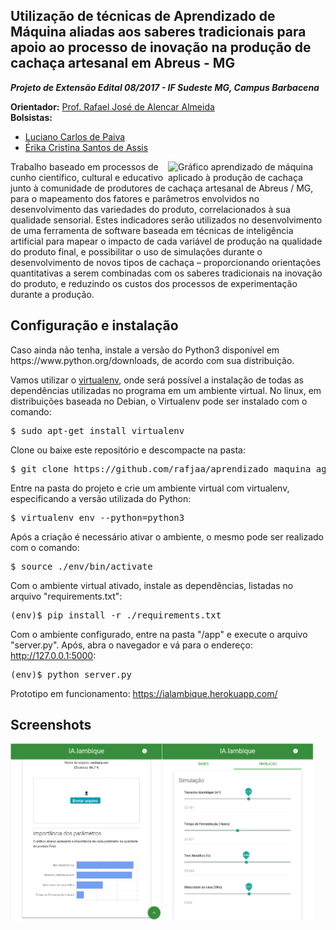 ## Utilização de técnicas de Aprendizado de Máquina aliadas aos saberes tradicionais para apoio ao processo de inovação na produção de cachaça artesanal em Abreus - MG

___Projeto de Extensão Edital 08/2017 - IF Sudeste MG, Campus Barbacena___

__Orientador:__ <a href="http://lattes.cnpq.br/3995585094514614" target="_blank">Prof. Rafael José de Alencar Almeida</a><br />
__Bolsistas:__
- <a href="http://lattes.cnpq.br/4539575610533576" target="_blank">Luciano Carlos de Paiva</a>
- <a href="http://lattes.cnpq.br/1080835313733221" target="_blank">Érika Cristina Santos de Assis</a>

<img align="right" width="50%" src="http://aprendizadodemaquina.com.br/grafico_aguradente.png?v=3" alt="Gráfico aprendizado de máquina aplicado à produção de cachaça">

<p>Trabalho baseado em processos de cunho científico, cultural e educativo junto à comunidade de produtores de cachaça artesanal de Abreus / MG, para o mapeamento dos fatores e parâmetros envolvidos no desenvolvimento das variedades do produto, correlacionados à sua qualidade sensorial. Estes indicadores serão utilizados no desenvolvimento de uma ferramenta de software baseada em técnicas de inteligência artificial para mapear o impacto de cada variável de produção na qualidade do produto final, e possibilitar o uso de simulações durante o desenvolvimento de novos tipos de cachaça – proporcionando orientações quantitativas a serem combinadas com os saberes tradicionais na inovação do produto, e reduzindo os custos dos processos de experimentação durante a produção.</p>

## Configuração e instalação 
<p>Caso ainda não tenha, instale a versão do Python3 disponível em https://www.python.org/downloads, de acordo com sua distribuição.</p> 
<p>Vamos utilizar o <a href=https://virtualenv.pypa.io/en/stable/>virtualenv</a>, onde será possível a instalação de todas as dependências utilizadas no programa em um ambiente virtual. No linux, em distribuições baseada no Debian,  o Virtualenv pode ser instalado com o comando:</p>
<pre>$ sudo apt-get install virtualenv</pre>

Clone ou baixe este repositório e descompacte na pasta:
<pre>$ git clone https://github.com/rafjaa/aprendizado_maquina_aguardente.git </pre>

Entre na pasta do projeto e crie um ambiente virtual com virtualenv, especificando a versão utilizada do Python:
<pre>$ virtualenv env --python=python3</pre>

Após a criação é necessário ativar o ambiente, o mesmo pode ser realizado com o comando:
<pre>$ source ./env/bin/activate</pre>

Com o ambiente virtual ativado, instale as dependências, listadas no arquivo "requirements.txt":
<pre>(env)$ pip install -r ./requirements.txt</pre>

Com o ambiente configurado, entre na pasta "/app" e execute o arquivo "server.py". Após, abra o navegador e vá para o endereço: http://127.0.0.1:5000:
<pre>(env)$ python server.py</pre>

Prototipo em funcionamento: https://ialambique.herokuapp.com/

## Screenshots

<img align="left" width="48%" src="https://github.com/lucianocarlos/IA.lambique/blob/master/screenshots/screenshot02.png" alt="Software em execução"/>

<img align="center" width="48%" src="https://github.com/lucianocarlos/IA.lambique/blob/master/screenshots/screenshot03.png" alt="Software em execução"/>




